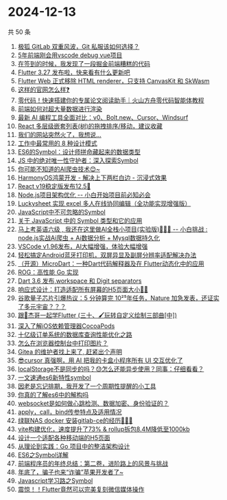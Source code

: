 # 2024-12-13

共 50 条

<!-- BEGIN JUEJIN -->
<!-- 最后更新时间 2024-12-13 01:13:57 +0800 -->
1. [极狐 GitLab 双重风波，Git 私服该如何选择？](https://juejin.cn/post/7446578471901626420)
1. [5年前端刚会用vscode debug vue项目](https://juejin.cn/post/7446578471901872180)
1. [在签到的时候，我发现了一段掘金前端糟糕的代码](https://juejin.cn/post/7447094734684848139)
1. [Flutter 3.27 发布啦，快来看有什么更新吧](https://juejin.cn/post/7447097960011923506)
1. [Flutter Web 正式移除 HTML renderer，只支持 CanvasKit 和 SkWasm](https://juejin.cn/post/7446613741627736091)
1. [这样的官网怎么样❓](https://juejin.cn/post/7447026961463115812)
1. [零代码！快速搭建你的专属论文阅读助手｜火山方舟零代码智能体教程](https://juejin.cn/post/7446998671886581812)
1. [前端如何对超大量数据进行渲染](https://juejin.cn/post/7446498913518059556)
1. [最新 AI 编程工具全面对比：v0、Bolt.new、Cursor、Windsurf](https://juejin.cn/post/7446099997349806134)
1. [React 多层级嵌套列表(树)的拖拽排序/移动，建议收藏](https://juejin.cn/post/7446330688785973258)
1. [我们的网站突然火了，我想说...](https://juejin.cn/post/7447071039455576076)
1. [工作中最常用的 8 种设计模式](https://juejin.cn/post/7446964447464390694)
1. [ES6的Symbol：设计师拼命藏起来的数据类型](https://juejin.cn/post/7446453797821366308)
1. [JS 中的绝对唯一性守护者：深入探索Symbol](https://juejin.cn/post/7446416541849829403)
1. [你可能不知道的AI爬虫技术😊~](https://juejin.cn/post/7446272006973390882)
1. [HarmonyOS鸿蒙开发 - 解决上下两栏白边 - 沉浸式效果](https://juejin.cn/post/7446592874022879284)
1. [React v19稳定版发布12.5🚀](https://juejin.cn/post/7446298449563189260)
1. [Node.js项目架构优化 -- 小白开始项目前必知必会](https://juejin.cn/post/7446330268117106740)
1. [Luckysheet 实现 excel 多人在线协同编辑（全功能实现增强版）](https://juejin.cn/post/7446980503271866368)
1. [JavaScript中不可忽略的Symbol ](https://juejin.cn/post/7446651689430024226)
1. [关于 JavaScript 中的 Symbol 类型和它的应用](https://juejin.cn/post/7446313878714548251)
1. [马上考英语六级 , 我还在这里做AI全栈小项目(实验版)🤡🤡🤡 -- 小白挑战 : node.js实战Ai爬虫 + Ai数据分析 + Mysql数据持久化](https://juejin.cn/post/7447331905820885007)
1. [VSCode v1.96发布，AI大幅增强，体验大幅增强](https://juejin.cn/post/7447212089980715058)
1. [轻松搞定Android蓝牙打印机，双屏异显及副屏分辨率适配解决办法](https://juejin.cn/post/7446820939943428107)
1. [（开源）MicroDart：一种Dart代码解释器及在 Flutter动态化中的应用](https://juejin.cn/post/7446402625716863002)
1. [ROG：高性能 Go 实现](https://juejin.cn/post/7446985838582136844)
1. [Dart 3.6 发布,workspace 和 Digit separators](https://juejin.cn/post/7447134640466886683)
1. [响应式设计：打造适配所有屏幕的H5页面大小🚀🚀](https://juejin.cn/post/7447122150388596787)
1. [谷歌量子芯片引爆热议：5 分钟算完 10²⁵年任务，Nature 加急发表，还证实了多元宇宙？？？](https://juejin.cn/post/7446666453414346815)
1. [跟🤡杰哥一起学Flutter (三十、🖌玩转自定义绘制三部曲[中])](https://juejin.cn/post/7446634545867046922)
1. [深入了解iOS依赖管理器CocoaPods](https://juejin.cn/post/7446436065545715723)
1. [十亿级订单系统的数据库查询性能优化之路](https://juejin.cn/post/7446365568632930341)
1. [怎么在浏览器控制台中打印图片？](https://juejin.cn/post/7446240175640870966)
1. [Gitea 的维护者找上来了, 赶紧出个声明](https://juejin.cn/post/7447331853071138816)
1. [😎cursor 真强啊，用 AI 把我的卡盒小程序所有 UI 交互优化了](https://juejin.cn/post/7447163741974986786)
1. [localStorage不是同步的吗？😓怎么还能异步使用？同事：仔细看看？](https://juejin.cn/post/7447118874628309044)
1. [一文速通es6新特性symbol](https://juejin.cn/post/7446591561095626761)
1. [因老是忘记排期，我开发了一个周期性提醒的小工具](https://juejin.cn/post/7446362500478238746)
1. [你真的了解es6中的解构吗](https://juejin.cn/post/7446988707503112228)
1. [ websocket是如何做心跳检测、数据加密、身份验证的？](https://juejin.cn/post/7446730504676163619)
1. [apply，call，bind传参特点及适用情况](https://juejin.cn/post/7446971768676368435)
1. [绿联NAS docker 安装gitlab-ce的经历🚀🚀🚀](https://juejin.cn/post/7446362500478058522)
1. [vite构建优化，速度提升了73% &  rollup拆包8.4M降低至1000kb](https://juejin.cn/post/7446289008906616872)
1. [设计一个适配各种移动端的H5页面](https://juejin.cn/post/7447333079880908841)
1. [从理论到实践：Go 项目中的整洁架构设计	](https://juejin.cn/post/7446693684223868962)
1. [ES6之Symbol详解](https://juejin.cn/post/7446964810090971155)
1. [前端程序员的年终总结：第二卷，进阶路上的风景与挑战](https://juejin.cn/post/7446673583327772672)
1. [年底了，骗子也来“诈骗”苹果开发者了~](https://juejin.cn/post/7446593368564973607)
1. [Javascript学习路之Symbol](https://juejin.cn/post/7446652016594108453)
1. [震惊！！Flutter竟然可以完美复刻微信媒体操作](https://juejin.cn/post/7446651689430237218)
<!-- END JUEJIN -->